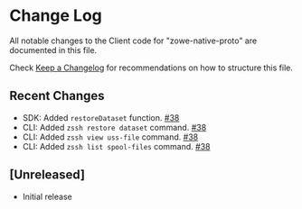 # Change Log

All notable changes to the Client code for "zowe-native-proto" are documented in this file.

Check [Keep a Changelog](http://keepachangelog.com/) for recommendations on how to structure this file.

## Recent Changes

- SDK: Added `restoreDataset` function. [#38](https://github.com/zowe/zowe-native-proto/pull/38)
- CLI: Added `zssh restore dataset` command. [#38](https://github.com/zowe/zowe-native-proto/pull/38)
- CLI: Added `zssh view uss-file` command. [#38](https://github.com/zowe/zowe-native-proto/pull/38)
- CLI: Added `zssh list spool-files` command. [#38](https://github.com/zowe/zowe-native-proto/pull/38)

## [Unreleased]

- Initial release
